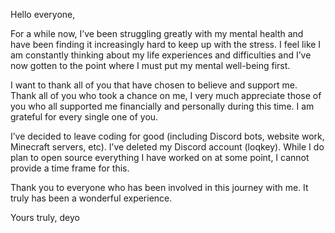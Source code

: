 Hello everyone,

For a while now, I’ve been struggling greatly with my mental health and have been finding it increasingly hard to keep up with the stress. I feel like I am constantly thinking about my life experiences and difficulties and I’ve now gotten to the point where I must put my mental well-being first.

I want to thank all of you that have chosen to believe and support me. Thank all of you who took a chance on me, I very much appreciate those of you who all supported me financially and personally during this time. I am grateful for every single one of you.

I’ve decided to leave coding for good (including Discord bots, website work, Minecraft servers, etc). I’ve deleted my Discord account (loqkey). While I do plan to open source everything I have worked on at some point, I cannot provide a time frame for this.

Thank you to everyone who has been involved in this journey with me.
It truly has been a wonderful experience.

Yours truly,
deyo
